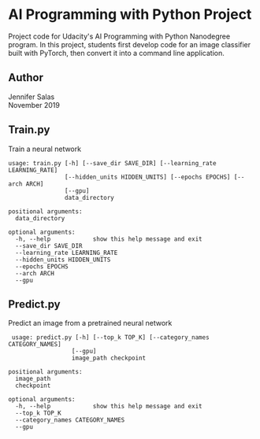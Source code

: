 # AI Programming with Python Project

Project code for Udacity's AI Programming with Python Nanodegree program. In this project, students first develop code for an image classifier built with PyTorch, then convert it into a command line application.

## Author

Jennifer Salas <br>
November 2019

## Train.py

Train a neural network

    usage: train.py [-h] [--save_dir SAVE_DIR] [--learning_rate LEARNING_RATE]
                    [--hidden_units HIDDEN_UNITS] [--epochs EPOCHS] [--arch ARCH]
                    [--gpu]
                    data_directory
                    
    positional arguments:
      data_directory

    optional arguments:
      -h, --help            show this help message and exit
      --save_dir SAVE_DIR
      --learning_rate LEARNING_RATE
      --hidden_units HIDDEN_UNITS
      --epochs EPOCHS
      --arch ARCH
      --gpu
      
 ## Predict.py
 
 Predict an image from a pretrained neural network
 
     usage: predict.py [-h] [--top_k TOP_K] [--category_names CATEGORY_NAMES]
                      [--gpu]
                      image_path checkpoint

    positional arguments:
      image_path
      checkpoint

    optional arguments:
      -h, --help            show this help message and exit
      --top_k TOP_K
      --category_names CATEGORY_NAMES
      --gpu
